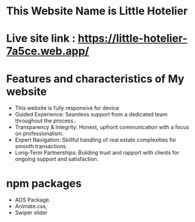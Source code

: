 # This Website Name is Little Hotelier
# Live site link : https://little-hotelier-7a5ce.web.app/


# Features and characteristics of My website

- This website is fully responsive for device 
- Guided Experience: Seamless support from a dedicated team throughout the process..
- Transparency & Integrity: Honest, upfront communication with a focus on professionalism.
- Expert Navigation: Skillful handling of real estate complexities for smooth transactions.
- Long-Term Partnerships: Building trust and rapport with clients for ongoing support and satisfaction.

# npm packages 
- AOS Package.
-  Animate.css,
- Swiper slider


